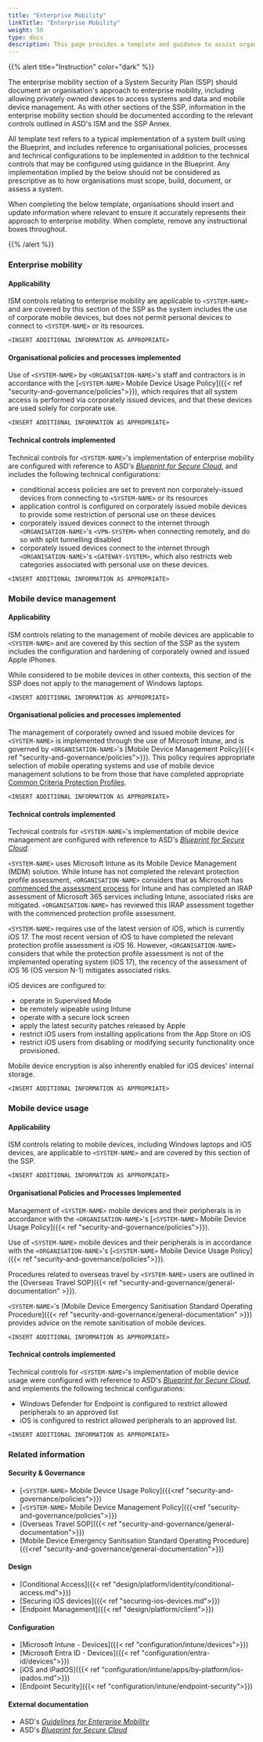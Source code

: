```yaml
---
title: "Enterprise Mobility"
linkTitle: "Enterprise Mobility"
weight: 50
type: docs
description: This page provides a template and guidance to assist organisations in documenting their approach to enterprise mobility associated with their system(s) built on ASD's Blueprint for Secure Cloud.
---
```


{{% alert title="Instruction" color="dark" %}}

The enterprise mobility section of a System Security Plan (SSP) should document an organisation's approach to enterprise mobility, including allowing privately owned devices to access systems and data and mobile device management. As with other sections of the SSP, information in the enterprise mobility section should be documented according to the relevant controls outlined in ASD's ISM and the SSP Annex. 

All template text refers to a typical implementation of a system built using the Blueprint, and includes reference to organisational policies, processes and technical configurations to be implemented in addition to the technical controls that may be configured using guidance in the Blueprint. Any implementation implied by the below should not be considered as prescriptive as to how organisations must scope, build, document, or assess a system.

When completing the below template, organisations should insert and update information where relevant to ensure it accurately represents their approach to enterprise mobility. When complete, remove any instructional boxes throughout. 

{{% /alert %}}

### Enterprise mobility

#### Applicability

ISM controls relating to enterprise mobility are applicable to `<SYSTEM-NAME>` and are covered by this section of the SSP as the system includes the use of corporate mobile devices, but does not permit personal devices to connect to `<SYSTEM-NAME>` or its resources. 

`<INSERT ADDITIONAL INFORMATION AS APPROPRIATE>`

#### Organisational policies and processes implemented

Use of `<SYSTEM-NAME>` by `<ORGANISATION-NAME>`'s staff and contractors is in accordance with the [`<SYSTEM-NAME>` Mobile Device Usage Policy]({{< ref "security-and-governance/policies">}}), which requires that all system access is performed via corporately issued devices, and that these devices are used solely for corporate use.

`<INSERT ADDITIONAL INFORMATION AS APPROPRIATE>`

#### Technical controls implemented

Technical controls for `<SYSTEM-NAME>`'s implementation of enterprise mobility are configured with reference to ASD's [*Blueprint for Secure Cloud*](https://blueprint.asd.gov.au), and includes the following technical configurations:

* conditional access policies are set to prevent non corporately-issued devices from connecting to `<SYSTEM-NAME>` or its resources
* application control is configured on corporately issued mobile devices to provide some restriction of personal use on these devices
* corporately issued devices connect to the internet through `<ORGANISATION-NAME>`'s `<VPN-SYSTEM>` when connecting remotely, and do so with split tunnelling disabled
* corporately issued devices connect to the internet through `<ORGANISATION-NAME>`'s `<GATEWAY-SYSTEM>`, which also restricts web categories associated with personal use on these devices.

`<INSERT ADDITIONAL INFORMATION AS APPROPRIATE>`

### Mobile device management

#### Applicability

ISM controls relating to the management of mobile devices are applicable to `<SYSTEM-NAME>` and are covered by this section of the SSP as the system includes the configuration and hardening of corporately owned and issued Apple iPhones. 

While considered to be mobile devices in other contexts, this section of the SSP does not apply to the management of Windows laptops.

`<INSERT ADDITIONAL INFORMATION AS APPROPRIATE>`

#### Organisational policies and processes implemented

The management of corporately owned and issued mobile devices for `<SYSTEM-NAME>` is implemented through the use of Microsoft Intune, and is governed by `<ORGANISATION-NAME>`'s [Mobile Device Management Policy]({{< ref "security-and-governance/policies">}}). This policy requires appropriate selection of mobile operating systems and use of mobile device management solutions to be from those that have completed appropriate [Common Criteria Protection Profiles](https://commoncriteriaportal.org/pps/index.cfm). 

`<INSERT ADDITIONAL INFORMATION AS APPROPRIATE>`

#### Technical controls implemented

Technical controls for `<SYSTEM-NAME>`'s implementation of mobile device management are configured with reference to ASD's [*Blueprint for Secure Cloud*](https://blueprint.asd.gov.au).

`<SYSTEM-NAME>` uses Microsoft Intune as its Mobile Device Management (MDM) solution. While Intune has not completed the relevant protection profile assessment, `<ORGANISATION-NAME>` considers that as Microsoft has [commenced the assessment process](https://www.niap-ccevs.org/Product/PINE.cfm) for Intune and has completed an IRAP assessment of Microsoft 365 services including Intune, associated risks are mitigated. `<ORGANISATION-NAME>` has reviewed this IRAP assessment together with the commenced protection profile assessment.

`<SYSTEM-NAME>` requires use of the latest version of iOS, which is currently iOS 17. The most recent version of iOS to have completed the relevant protection profile assessment is iOS 16. However, `<ORGANISATION-NAME>` considers that while the protection profile assessment is not of the implemented operating system (iOS 17), the recency of the assessment of iOS 16 (OS version N-1) mitigates associated risks.

iOS devices are configured to:
* operate in Supervised Mode
* be remotely wipeable using Intune
* operate with a secure lock screen
* apply the latest security patches released by Apple
* restrict iOS users from installing applications from the App Store on iOS
* restrict iOS users from disabling or modifying security functionality once provisioned.

Mobile device encryption is also inherently enabled for iOS devices' internal storage. 

`<INSERT ADDITIONAL INFORMATION AS APPROPRIATE>`

### Mobile device usage

#### Applicability

ISM controls relating to mobile devices, including Windows laptops and iOS devices, are applicable to `<SYSTEM-NAME>` and are covered by this section of the SSP. 

`<INSERT ADDITIONAL INFORMATION AS APPROPRIATE>`

#### Organisational Policies and Processes Implemented

Management of `<SYSTEM-NAME>` mobile devices and their peripherals is in accordance with the `<ORGANISATION-NAME>`'s [`<SYSTEM-NAME>` Mobile Device Usage Policy]({{< ref "security-and-governance/policies">}}). 

Use of `<SYSTEM-NAME>` mobile devices and their peripherals is in accordance with the `<ORGANISATION-NAME>`'s [`<SYSTEM-NAME>` Mobile Device Usage Policy]({{< ref "security-and-governance/policies">}}). 

Procedures related to overseas travel by `<SYSTEM-NAME>` users are outlined in the [Overseas Travel SOP]({{< ref "security-and-governance/general-documentation" >}}).

`<SYSTEM-NAME>`'s [Mobile Device Emergency Sanitisation Standard Operating Procedure]({{< ref "security-and-governance/general-documentation" >}}) provides advice on the remote sanitisation of mobile devices.

`<INSERT ADDITIONAL INFORMATION AS APPROPRIATE>`

#### Technical controls implemented

Technical controls for `<SYSTEM-NAME>`'s implementation of mobile device usage were configured with reference to ASD's [*Blueprint for Secure Cloud*](https://blueprint.asd.gov.au), and implements the following technical configurations:
* Windows Defender for Endpoint is configured to restrict allowed peripherals to an approved list
* iOS is configured to restrict allowed peripherals to an approved list.

`<INSERT ADDITIONAL INFORMATION AS APPROPRIATE>`

### Related information

#### Security & Governance

-   [`<SYSTEM-NAME>` Mobile Device Usage Policy]({{<ref "security-and-governance/policies">}})
-   [`<SYSTEM-NAME>` Mobile Device Management Policy]({{<ref "security-and-governance/policies">}})
-   [Overseas Travel SOP]({{< ref "security-and-governance/general-documentation">}})
-   [Mobile Device Emergency Sanitisation Standard Operating Procedure]({{<ref "security-and-governance/general-documentation">}})

#### Design

- [Conditional Access]({{< ref "design/platform/identity/conditional-access.md">}})
- [Securing iOS devices]({{< ref "securing-ios-devices.md">}})
- [Endpoint Management]({{< ref "design/platform/client">}})



#### Configuration

- [Microsoft Intune - Devices]({{< ref "configuration/intune/devices">}})
- [Microsoft Entra ID - Devices]({{< ref "configuration/entra-id/devices">}})
- [iOS and iPadOS]({{< ref "configuration/intune/apps/by-platform/ios-ipados.md">}})
- [Endpoint Security]({{< ref "configuration/intune/endpoint-security">}})


#### External documentation

- ASD's [*Guidelines for Enterprise Mobility*](https://www.cyber.gov.au/resources-business-and-government/essential-cyber-security/ism/cyber-security-guidelines/guidelines-enterprise-mobility)
- ASD's [*Blueprint for Secure Cloud*](https://blueprint.asd.gov.au)